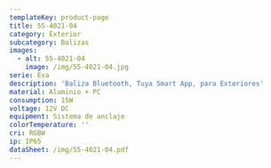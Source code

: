 ```yaml
---
templateKey: product-page
title: 55-4021-04
category: Exterior
subcategory: Balizas
images:
  - alt: 55-4021-04
    image: /img/55-4021-04.jpg
serie: Eva
description: 'Baliza Bluetooth, Tuya Smart App, para Exteriores'
material: Aluminio + PC
consumption: 15W
voltage: 12V DC
equipment: Sistema de anclaje
colorTemperature: ''
cri: RGBW
ip: IP65
dataSheet: /img/55-4021-04.pdf
---
```


